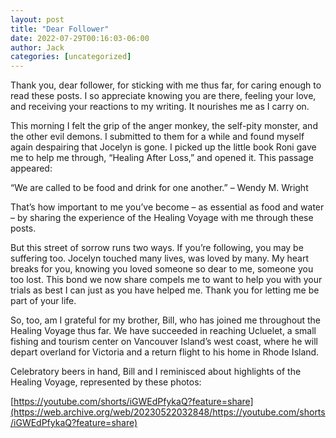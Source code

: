 ```yaml
---
layout: post
title: "Dear Follower"
date: 2022-07-29T00:16:03-06:00
author: Jack
categories: [uncategorized]
---
```


Thank you, dear follower, for sticking with me thus far, for caring enough to read these posts. I so appreciate knowing you are there, feeling your love, and receiving your reactions to my writing. It nourishes me as I carry on.

This morning I felt the grip of the anger monkey, the self-pity monster, and the other evil demons. I submitted to them for a while and found myself again despairing that Jocelyn is gone. I picked up the little book Roni gave me to help me through, “Healing After Loss,” and opened it. This passage appeared:

“We are called to be food and drink for one another.” – Wendy M. Wright

That’s how important to me you’ve become – as essential as food and water – by sharing the experience of the Healing Voyage with me through these posts.

But this street of sorrow runs two ways. If you’re following, you may be suffering too. Jocelyn touched many lives, was loved by many. My heart breaks for you, knowing you loved someone so dear to me, someone you too lost. This bond we now share compels me to want to help you with your trials as best I can just as you have helped me. Thank you for letting me be part of your life.

So, too, am I grateful for my brother, Bill, who has joined me throughout the Healing Voyage thus far. We have succeeded in reaching Ucluelet, a small fishing and tourism center on Vancouver Island’s west coast, where he will depart overland for Victoria and a return flight to his home in Rhode Island.

Celebratory beers in hand, Bill and I reminisced about highlights of the Healing Voyage, represented by these photos:

<!-- IMAGE PLACEHOLDER
Original URL: http://windleblo.com/wp-content/uploads/2022/07/IMG_0216-768x1024.jpeg
Filename: IMG_0216-768x1024.jpeg
Date path: 2022/07/IMG_0216-768x1024.jpeg
Caption: The Sunken Garden at Butchart Gardens, Victoria
Instructions: Replace this comment with actual image upload
-->

<!-- IMAGE PLACEHOLDER
Original URL: http://windleblo.com/wp-content/uploads/2022/07/IMG_0640-1024x768.jpg
Filename: IMG_0640-1024x768.jpg
Date path: 2022/07/IMG_0640-1024x768.jpg
Caption: Voyage mascot through the galley hatch
Instructions: Replace this comment with actual image upload
-->

<!-- IMAGE PLACEHOLDER
Original URL: http://windleblo.com/wp-content/uploads/2022/07/IMG_0585-768x1024.jpg
Filename: IMG_0585-768x1024.jpg
Date path: 2022/07/IMG_0585-768x1024.jpg
Caption: Well reefed rounding the Brooks Peninsula
Instructions: Replace this comment with actual image upload
-->

<!-- IMAGE PLACEHOLDER
Original URL: http://windleblo.com/wp-content/uploads/2022/07/IMG_0635.jpg
Filename: IMG_0635.jpg
Date path: 2022/07/IMG_0635.jpg
Caption: Bunsby Island jellyfish
Instructions: Replace this comment with actual image upload
-->

<!-- IMAGE PLACEHOLDER
Original URL: http://windleblo.com/wp-content/uploads/2022/07/IMG_0646-1024x613.jpg
Filename: IMG_0646-1024x613.jpg
Date path: 2022/07/IMG_0646-1024x613.jpg
Caption: Frida treed a bear!
Instructions: Replace this comment with actual image upload
-->

<!-- IMAGE PLACEHOLDER
Original URL: http://windleblo.com/wp-content/uploads/2022/07/IMG_0677-scaled.jpg
Filename: IMG_0677-scaled.jpg
Date path: 2022/07/IMG_0677-scaled.jpg
Caption: Rugged Point driftwood and beach
Instructions: Replace this comment with actual image upload
-->

<!-- IMAGE PLACEHOLDER
Original URL: http://windleblo.com/wp-content/uploads/2022/07/IMG_0700-768x1024.jpg
Filename: IMG_0700-768x1024.jpg
Date path: 2022/07/IMG_0700-768x1024.jpg
Caption: Fresh catch
Instructions: Replace this comment with actual image upload
-->

<!-- IMAGE PLACEHOLDER
Original URL: http://windleblo.com/wp-content/uploads/2022/07/IMG_1013-768x1024.jpg
Filename: IMG_1013-768x1024.jpg
Date path: 2022/07/IMG_1013-768x1024.jpg
Caption: Bacchante Bay view
Instructions: Replace this comment with actual image upload
-->

<!-- IMAGE PLACEHOLDER
Original URL: http://windleblo.com/wp-content/uploads/2022/07/IMG_0987-595x1024.jpg
Filename: IMG_0987-595x1024.jpg
Date path: 2022/07/IMG_0987-595x1024.jpg
Caption: Hot Springs soak
Instructions: Replace this comment with actual image upload
-->

<!-- IMAGE PLACEHOLDER
Original URL: http://windleblo.com/wp-content/uploads/2022/07/IMG_0637-1024x473.jpg
Filename: IMG_0637-1024x473.jpg
Date path: 2022/07/IMG_0637-1024x473.jpg
Caption: Alligator driftwood
Instructions: Replace this comment with actual image upload
-->

<!-- IMAGE PLACEHOLDER
Original URL: http://windleblo.com/wp-content/uploads/2022/07/IMG_0882-1024x1024.jpg
Filename: IMG_0882-1024x1024.jpg
Date path: 2022/07/IMG_0882-1024x1024.jpg
Caption: Whale drone shot
Instructions: Replace this comment with actual image upload
-->

<!-- IMAGE PLACEHOLDER
Original URL: http://windleblo.com/wp-content/uploads/2022/07/IMG_0836-768x1024.jpg
Filename: IMG_0836-768x1024.jpg
Date path: 2022/07/IMG_0836-768x1024.jpg
Caption: Inside a First Nation church at Yuquot
Instructions: Replace this comment with actual image upload
-->

<!-- IMAGE PLACEHOLDER
Original URL: http://windleblo.com/wp-content/uploads/2022/07/IMG_0486-768x1024.jpg
Filename: IMG_0486-768x1024.jpg
Date path: 2022/07/IMG_0486-768x1024.jpg
Caption: A proper British breakfast
Instructions: Replace this comment with actual image upload
-->

<!-- IMAGE PLACEHOLDER
Original URL: http://windleblo.com/wp-content/uploads/2022/07/IMG_0826-576x1024.jpg
Filename: IMG_0826-576x1024.jpg
Date path: 2022/07/IMG_0826-576x1024.jpg
Caption: Doug and Donna, Keepers of the Nootka Lighthouse
Instructions: Replace this comment with actual image upload
-->

[https://youtube.com/shorts/iGWEdPfykaQ?feature=share](https://web.archive.org/web/20230522032848/https://youtube.com/shorts/iGWEdPfykaQ?feature=share)